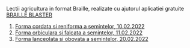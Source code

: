 Lectii agricultura in format Braille, realizate cu ajutorul aplicatiei gratuite [BRAILLE BLASTER](https://www.brailleblaster.org/download.php)<br>
1. [Forma cordata si reniforma a semintelor, 10.02.2022](https://github.com/mihaiionitaunderlineme/mihai.ionita/files/8044405/LECTIE_1_ABUTILON_PHASEOLUS_SHAPE_BRAILLE_BLASTER.zip)
2. [Forma orbiculara si falcata a semintelor, 11.02.2022](https://github.com/mihaiionitaunderlineme/mihai.ionita/files/8049054/LECTIE_2_Pisum_Glicine_Petroselium_shape.zip)
3. [Forma lanceolata si obovata a semintelor, 20.02.2022](https://github.com/mihaiionitaunderlineme/mihai.ionita/files/8104019/LECTIE_3_Cucurbitaceae_shape.zip)

